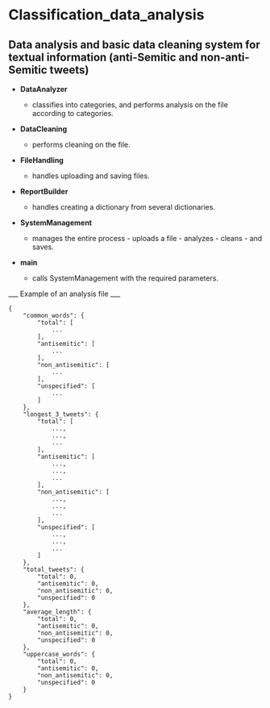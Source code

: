 # Classification_data_analysis

## Data analysis and basic data cleaning system for textual information (anti-Semitic and non-anti-Semitic tweets)

* **DataAnalyzer**
     - classifies into categories, and performs analysis on the file according to categories.

* **DataCleaning**
    - performs cleaning on the file.

* **FileHandling**
    - handles uploading and saving files.

* **ReportBuilder**
    - handles creating a dictionary from several dictionaries.

* **SystemManagement**
    - manages the entire process - uploads a file - analyzes - cleans - and saves.

* **main**
    - calls SystemManagement with the required parameters.


___ Example of an analysis file ___
```
{
    "common_words": {
        "total": [
            ...
        ],
        "antisemitic": [
            ...
        ],
        "non_antisemitic": [
            ...
        ],
        "unspecified": [
            ...
        ]
    },
    "longest_3_tweets": {
        "total": [
            ...,
            ...,
            ...
        ],
        "antisemitic": [
            ...,
            ...,
            ...
        ],
        "non_antisemitic": [
            ...,
            ...,
            ...
        ],
        "unspecified": [
            ...,
            ...,
            ...
        ]
    },
    "total_tweets": {
        "total": 0,
        "antisemitic": 0,
        "non_antisemitic": 0,
        "unspecified": 0
    },
    "average_length": {
        "total": 0,
        "antisemitic": 0,
        "non_antisemitic": 0,
        "unspecified": 0
    },
    "uppercase_words": {
        "total": 0,
        "antisemitic": 0,
        "non_antisemitic": 0,
        "unspecified": 0
    }
}
```